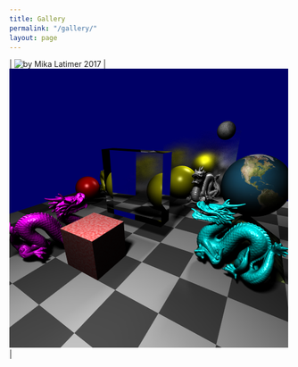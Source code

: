 ```yaml
---
title: Gallery
permalink: "/gallery/"
layout: page
---
```



| ![by Mika Latimer 2017](/assets/img/2017-ml.png)     | ![by Eric Clark 2017](/assets/img/2017-ec.png)    |

